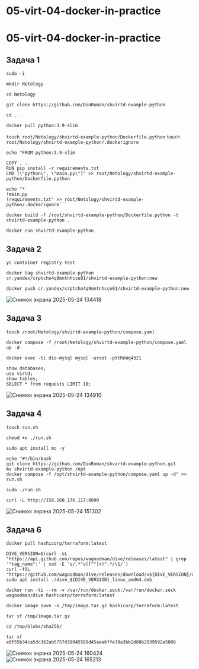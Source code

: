 # 05-virt-04-docker-in-practice
# 05-virt-04-docker-in-practice

## Задача 1

```sudo -i```

`mkdir Netology`

`cd Netology`

`git clone https://github.com/DioRoman/shvirtd-example-python`

`cd ..`

`docker pull python:3.9-slim`

`touch root/Netology/shvirtd-example-python/Dockerfile.python`
`touch root/Netology/shvirtd-example-python/.dockerignore`
```
echo "FROM python:3.9-slim

COPY . .
RUN pip install -r requirements.txt
CMD [\"python\", \"main.py\"]" >> root/Netology/shvirtd-example-python/Dockerfile.python
```
```
echo "*
!main.py
!requirements.txt" >> root/Netology/shvirtd-example-python/.dockerignore```
```
`docker build -f /root/shvirtd-example-python/Dockerfile.python -t shvirtd-example-python .`

`docker run shvirtd-example-python`

## Задача 2

`yc container registry test`

`docker tag shvirtd-example-python cr.yandex/crptcho4q9mntnhcce91/shvirtd-example-python:new`

`docker push cr.yandex/crptcho4q9mntnhcce91/shvirtd-example-python:new`

![Снимок экрана 2025-05-24 134418](https://github.com/user-attachments/assets/755ca11d-e59a-4e6d-9a19-4f2af8fd1f49)

## Задача 3

`touch /root/Netology/shvirtd-example-python/compose.yaml`

`docker compose -f /root/Netology/shvirtd-example-python/compose.yaml up -d `

`docker exec -ti dio-mysql mysql -uroot -pYtReWq4321`
```
show databases; 
use virtd; 
show tables; 
SELECT * from requests LIMIT 10;
```
![Снимок экрана 2025-05-24 134910](https://github.com/user-attachments/assets/1b935db2-f93a-457d-8bf3-e94f44755d5f)

## Задача 4 

`touch run.sh`

`chmod +x ./run.sh`

`sudo apt install mc -y`
```
echo "#!/bin/bash
git clone https://github.com/DioRoman/shvirtd-example-python.git
mv shvirtd-example-python /opt
docker compose -f /opt/shvirtd-example-python/compose.yaml up -d" >> run.sh
```
`sudo ./run.sh`

`curl -L http://158.160.176.117:8090`

![Снимок экрана 2025-05-24 151302](https://github.com/user-attachments/assets/f47d0699-d48c-4371-a28c-8b495b9ff48f)

## Задача 6

`docker pull hashicorp/terraform:latest`
```
DIVE_VERSION=$(curl -sL "https://api.github.com/repos/wagoodman/dive/releases/latest" | grep '"tag_name":' | sed -E 's/.*"v([^"]+)".*/\1/')
curl -fOL "https://github.com/wagoodman/dive/releases/download/v${DIVE_VERSION}/dive_${DIVE_VERSION}_linux_amd64.deb"
sudo apt install ./dive_${DIVE_VERSION}_linux_amd64.deb
```
`docker run -ti --rm -v /var/run/docker.sock:/var/run/docker.sock wagoodman/dive hashicorp/terraform:latest`

`docker image save -o /tmp/image.tar.gz hashicorp/terraform:latest`

`tar xf /tmp/image.tar.gz`

`cd /tmp/blobs/sha256/`

`tar xf e0f55b34ca5dc362ab5757d39045589d45aaa6ffe70a3bb2d88b2939592a5806`

![Снимок экрана 2025-05-24 160424](https://github.com/user-attachments/assets/e63e6968-8610-4cf9-a743-efc031c0272b)
![Снимок экрана 2025-05-24 165213](https://github.com/user-attachments/assets/f6f49fa6-3ea8-474a-a7af-ef7d8242f871)



